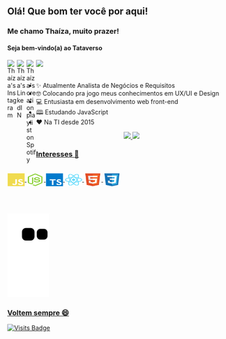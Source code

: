 ## Olá! Que bom ter você por aqui! 
### Me chamo Thaíza, muito prazer!

#### Seja bem-vindo(a) ao Tataverso 
<img src="https://media.giphy.com/media/0TtX2qqpxp3pIafzio/giphy.gif" width="150px">

<a href="https://www.instagram.com/thaizakopp/">
  <img align="left" alt="Thaíza's Instagram" width="22px" src="https://raw.githubusercontent.com/hussainweb/hussainweb/main/icons/instagram.png" />
</a>
<a href="https://www.linkedin.com/in/thaiza-kopp/">
  <img align="left" alt="Thaíza's LinkedIN" width="22px" src="https://raw.githubusercontent.com/peterthehan/peterthehan/master/assets/linkedin.svg" />
</a>
<a href="https://open.spotify.com/playlist/7q4rNZ2I2Pucg5QpXGlvBG">
  <img align="left" alt="Thaíza's creation playlist on Spotify " width="22px" src="https://raw.githubusercontent.com/peterthehan/peterthehan/master/assets/spotify.svg" />
</a>
<br></br>

- ✨ Atualmente Analista de Negócios e Requisitos 
- 🤓 Colocando pra jogo meus conhecimentos em UX/UI e Design
- 💻 Entusiasta em desenvolvimento web front-end
- 🕮 Estudando JavaScript
- ❤️ Na TI desde 2015

<div align="center">
  <a href="https://github.com/thaizakopp">
  <img height="180em" src="https://github-readme-stats.vercel.app/api?username=thaizakopp&show_icons=true&theme=radical&include_all_commits=true&count_private=true"/>
  <img height="180em" src="https://github-readme-stats.vercel.app/api/top-langs/?username=thaizakopp&layout=compact&langs_count=7&theme=radical"/>
</div>

### Interesses 🌟
<div style="display: inline_block"><br>
  <img align="center" alt="Javascript" height="30" width="40" src="https://raw.githubusercontent.com/devicons/devicon/master/icons/javascript/javascript-plain.svg">
  <img align="center" alt="Node" height="30" width="40" src="https://raw.githubusercontent.com/devicons/devicon/master/icons/nodejs/nodejs-plain.svg">
  <img align="center" alt="Typescript" height="30" width="40" src="https://raw.githubusercontent.com/devicons/devicon/master/icons/typescript/typescript-plain.svg">
  <img align="center" alt="React" height="30" width="40" src="https://raw.githubusercontent.com/devicons/devicon/master/icons/react/react-original.svg">
  <img align="center" alt="HTML" height="30" width="40" src="https://raw.githubusercontent.com/devicons/devicon/master/icons/html5/html5-original.svg">
  <img align="center" alt="CSS" height="30" width="40" src="https://raw.githubusercontent.com/devicons/devicon/master/icons/css3/css3-original.svg">
</div>

<br></br>

<div> 
  
  ![Snake animation](https://github.com/thaizakopp/thaizakopp/blob/output/github-contribution-grid-snake.svg)
 
</div>

### Voltem sempre 😄

[![Visits Badge](https://badges.pufler.dev/visits/thaizakopp/thaizakopp)](https://github.com/thaizakopp)

<!--
<p align="center">
  Profile Views<br>
  <img src="https://profile-counter.glitch.me/thaizakopp/count.svg" />
</p>
-->
